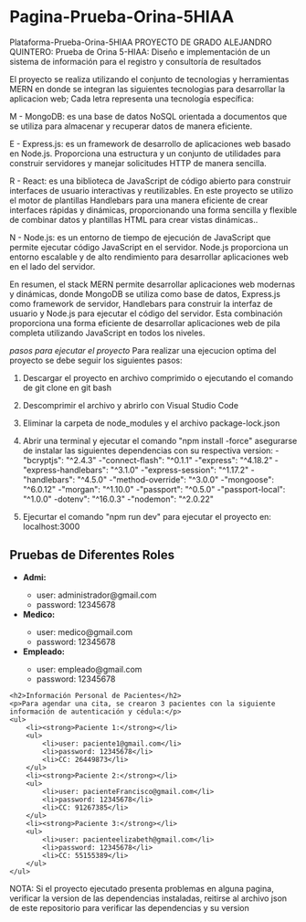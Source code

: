 # Pagina-Prueba-Orina-5HIAA
Plataforma-Prueba-Orina-5HIAA PROYECTO DE GRADO ALEJANDRO QUINTERO: Prueba de Orina 5-HIAA: Diseño e implementación de un sistema de información para el registro y consultoría de resultados

El proyecto se realiza utilizando el conjunto de tecnologias y herramientas MERN en donde se integran las siguientes tecnologias para desarrollar la aplicacion web; Cada letra representa una tecnología específica:

M - MongoDB: es una base de datos NoSQL orientada a documentos que se utiliza para almacenar y recuperar datos de manera eficiente.

E - Express.js: es un framework de desarrollo de aplicaciones web basado en Node.js. Proporciona una estructura y un conjunto de utilidades para construir servidores y manejar solicitudes HTTP de manera sencilla.

R - React: es una biblioteca de JavaScript de código abierto para construir interfaces de usuario interactivas y reutilizables. En este proyecto se utilizo el motor de plantillas Handlebars para una manera eficiente de crear interfaces rápidas
y dinámicas, proporcionando una forma sencilla y flexible de combinar datos y plantillas HTML para crear vistas dinámicas..

N - Node.js: es un entorno de tiempo de ejecución de JavaScript que permite ejecutar código JavaScript en el servidor. Node.js proporciona un entorno escalable y de alto rendimiento para desarrollar aplicaciones web en el lado del servidor. 

En resumen, el stack MERN permite desarrollar aplicaciones web modernas y dinámicas, donde MongoDB se utiliza como base de datos, Express.js como framework de servidor, Handlebars para construir la interfaz de usuario y Node.js para ejecutar el código del servidor.
Esta combinación proporciona una forma eficiente de desarrollar aplicaciones web de pila completa utilizando JavaScript en todos los niveles.

*pasos para ejecutar el proyecto*
Para realizar una ejecucion optima del proyecto se debe seguir los siguientes pasos:

1. Descargar el proyecto en archivo comprimido o ejecutando el comando de git clone en git bash
2. Descomprimir el archivo y abrirlo con Visual Studio Code
3. Eliminar la carpeta de node_modules y el archivo package-lock.json
4. Abrir una terminal y ejecutar el comando "npm install -force" asegurarse de instalar las siguientes dependencias con su respectiva version:
  -"bcryptjs": "^2.4.3"
  -"connect-flash": "^0.1.1"
  -"express": "^4.18.2"
  -"express-handlebars": "^3.1.0"
  -"express-session": "^1.17.2"
  -"handlebars": "^4.5.0"
  -"method-override": "^3.0.0"
  -"mongoose": "^6.0.12"
  -"morgan": "^1.10.0"
  -"passport": "^0.5.0"
  -"passport-local": "^1.0.0"
  -dotenv": "^16.0.3"
  -"nodemon": "^2.0.22"
  
5. Ejecurtar el comando "npm run dev" para ejecutar el proyecto en: localhost:3000
<!DOCTYPE html>
<html>
<head>
    <title>Información de Autenticación</title>
</head>
<body>
    <h2>Pruebas de Diferentes Roles</h2>
    <ul>
        <li><strong>Admi:</strong></li>
        <ul>
            <li>user: administrador@gmail.com</li>
            <li>password: 12345678</li>
        </ul>
        <li><strong>Medico:</strong></li>
        <ul>
            <li>user: medico@gmail.com</li>
            <li>password: 12345678</li>
        </ul>
        <li><strong>Empleado:</strong></li>
        <ul>
            <li>user: empleado@gmail.com</li>
            <li>password: 12345678</li>
        </ul>
    </ul>

    <h2>Información Personal de Pacientes</h2>
    <p>Para agendar una cita, se crearon 3 pacientes con la siguiente información de autenticación y cédula:</p>
    <ul>
        <li><strong>Paciente 1:</strong></li>
        <ul>
            <li>user: paciente1@gmail.com</li>
            <li>password: 12345678</li>
            <li>CC: 26449873</li>
        </ul>
        <li><strong>Paciente 2:</strong></li>
        <ul>
            <li>user: pacienteFrancisco@gmail.com</li>
            <li>password: 12345678</li>
            <li>CC: 91267385</li>
        </ul>
        <li><strong>Paciente 3:</strong></li>
        <ul>
            <li>user: pacienteelizabeth@gmail.com</li>
            <li>password: 12345678</li>
            <li>CC: 55155389</li>
        </ul>
    </ul>
</body>
</html>


NOTA: Si el proyecto ejecutado presenta problemas en alguna pagina, verificar la version de las dependencias instaladas, reitirse al archivo json de este repositorio para verificar las dependencias y su version 
